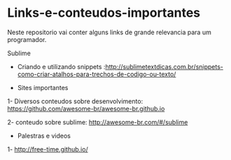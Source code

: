 # Links-e-conteudos-importantes
Neste repositorio vai conter alguns links de grande relevancia para um programador. 

Sublime

* Criando e utilizando snippets :http://sublimetextdicas.com.br/snippets-como-criar-atalhos-para-trechos-de-codigo-ou-texto/



* Sites importantes

1- Diversos conteudos sobre desenvolvimento: https://github.com/awesome-br/awesome-br.github.io

2- conteudo sobre sublime: http://awesome-br.com/#/sublime 

* Palestras e videos

1- http://free-time.github.io/
